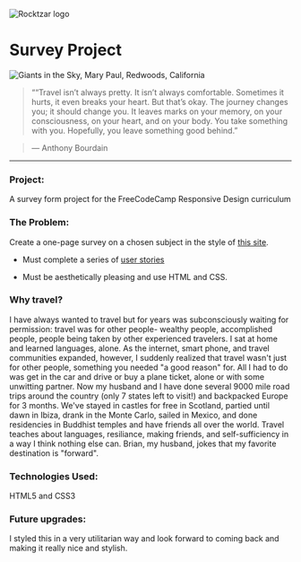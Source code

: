 ![Rocktzar logo](https://res.cloudinary.com/mpauldesigns/image/upload/c_scale,q_100,w_200/v1540421311/rocktzar_red.png)

# Survey Project

![Giants in the Sky, Mary Paul, Redwoods, California](https://res.cloudinary.com/mpauldesigns/image/upload/v1543523282/_10_DSC0046_c.jpg)

>““Travel isn’t always pretty. It isn’t always comfortable. Sometimes it hurts, it even breaks your heart. But that’s okay. The journey changes you; it should change you. It leaves marks on your memory, on your consciousness, on your heart, and on your body. You take something with you. Hopefully, you leave something good behind.”

>― Anthony Bourdain

---

### Project:

A survey form project for the FreeCodeCamp Responsive Design curriculum

### The Problem:

Create a one-page survey on a chosen subject in the style of [this site]( https://codepen.io/freeCodeCamp/full/VPaoNP).
  
* Must complete a series of [user stories](https://learn.freecodecamp.org/responsive-web-design/responsive-web-design-projects/build-a-survey-form)

* Must be aesthetically pleasing and use HTML and CSS.

### Why travel?

I have always wanted to travel but for years was subconsciously waiting for permission: travel was for other people- wealthy people, accomplished people, people being taken by other experienced travelers. I sat at home and learned languages, alone. As the internet, smart phone, and travel communities expanded, however, I suddenly realized that travel wasn't just for other people, something you needed "a good reason" for. All I had to do was get in the car and drive or buy a plane ticket, alone or with some unwitting partner. Now my husband and I have done several 9000 mile road trips around the country (only 7 states left to visit!) and backpacked Europe for 3 months. We've stayed in castles for free in Scotland, partied until dawn in Ibiza, drank in the Monte Carlo, sailed in Mexico, and done residencies in Buddhist temples and have friends all over the world. Travel teaches about languages, resiliance, making friends, and self-sufficiency in a way I think nothing else can. Brian, my husband, jokes that my favorite destination is "forward". 

### Technologies Used:

HTML5 and CSS3

### Future upgrades:

I styled this in a very utilitarian way and look forward to coming back and making it really nice and stylish.
